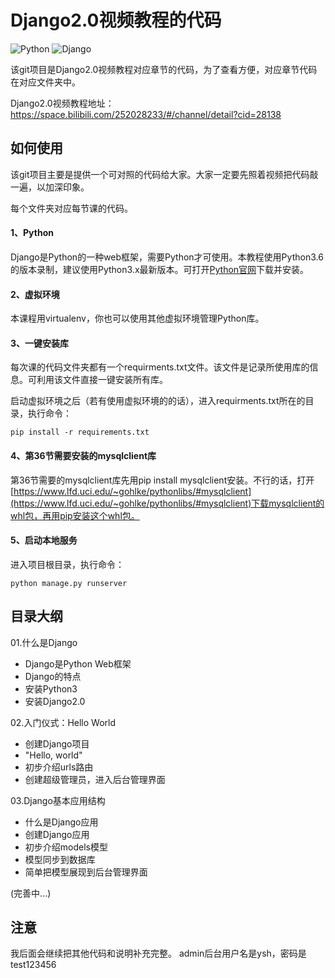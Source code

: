 # Django2.0视频教程的代码
![Python](https://img.shields.io/badge/Python-3.x-519dd9.svg)
![Django](https://img.shields.io/badge/Django-2.x-519dd9.svg)

该git项目是Django2.0视频教程对应章节的代码，为了查看方便，对应章节代码在对应文件夹中。

Django2.0视频教程地址：https://space.bilibili.com/252028233/#/channel/detail?cid=28138

## 如何使用
该git项目主要是提供一个可对照的代码给大家。大家一定要先照着视频把代码敲一遍，以加深印象。

每个文件夹对应每节课的代码。

#### 1、Python
Django是Python的一种web框架，需要Python才可使用。本教程使用Python3.6的版本录制，建议使用Python3.x最新版本。可打开[Python官网](https://www.python.org/downloads/)下载并安装。

#### 2、虚拟环境
本课程用virtualenv，你也可以使用其他虚拟环境管理Python库。

#### 3、一键安装库
每次课的代码文件夹都有一个requirments.txt文件。该文件是记录所使用库的信息。可利用该文件直接一键安装所有库。

启动虚拟环境之后（若有使用虚拟环境的的话），进入requirments.txt所在的目录，执行命令：

```pip install -r requirements.txt```

#### 4、第36节需要安装的mysqlclient库
第36节需要的mysqlclient库先用pip install mysqlclient安装。不行的话，打开[https://www.lfd.uci.edu/~gohlke/pythonlibs/#mysqlclient](https://www.lfd.uci.edu/~gohlke/pythonlibs/#mysqlclient)下载mysqlclient的whl包，再用pip安装这个whl包。

#### 5、启动本地服务
进入项目根目录，执行命令：

```python manage.py runserver```

## 目录大纲
01.什么是Django
<ul>
	<li>Django是Python Web框架</li>
    <li>Django的特点</li>
    <li>安装Python3</li>
    <li>安装Django2.0</li>
</ul>
02.入门仪式：Hello World
<ul>
    <li>创建Django项目</li>
    <li>"Hello, world"</li>
    <li>初步介绍urls路由</li>
    <li>创建超级管理员，进入后台管理界面</li>
</ul>
03.Django基本应用结构
<ul>
    <li>什么是Django应用</li>
    <li>创建Django应用</li>
    <li>初步介绍models模型</li>
    <li>模型同步到数据库</li>
    <li>简单把模型展现到后台管理界面</li>
</ul>
(完善中...)

## 注意
我后面会继续把其他代码和说明补充完整。
admin后台用户名是ysh，密码是test123456
